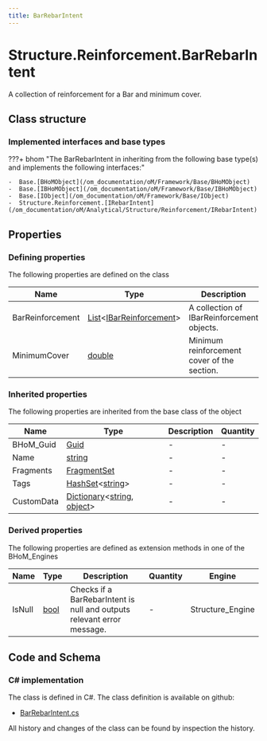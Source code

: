 ```yaml
---
title: BarRebarIntent
---
```


# Structure.Reinforcement.BarRebarIntent

A collection of reinforcement for a Bar and minimum cover.

## Class structure

### Implemented interfaces and base types

???+ bhom "The BarRebarIntent in inheriting from the following base type(s) and implements the following interfaces:"

    -  Base.[BHoMObject](/om_documentation/oM/Framework/Base/BHoMObject)
    -  Base.[IBHoMObject](/om_documentation/oM/Framework/Base/IBHoMObject)
    -  Base.[IObject](/om_documentation/oM/Framework/Base/IObject)
    -  Structure.Reinforcement.[IRebarIntent](/om_documentation/oM/Analytical/Structure/Reinforcement/IRebarIntent)


## Properties



### Defining properties

The following properties are defined on the class

| Name             | Type             | Description      | Quantity         |
|------------------|------------------|------------------|------------------|
| BarReinforcement | [List](https://learn.microsoft.com/en-us/dotnet/api/System.Collections.Generic.List-1?view=netstandard-2.0)&lt;[IBarReinforcement](/om_documentation/oM/Analytical/Structure/Reinforcement/IBarReinforcement)&gt; | A collection of IBarReinforcement objects. | - |
| MinimumCover | [double](https://learn.microsoft.com/en-us/dotnet/api/System.Double?view=netstandard-2.0) | Minimum reinforcement cover of the section. | [Length](/om_documentation/oM/Dimensional/Quantities/Attributes/Length) [m] |


### Inherited properties
The following properties are inherited from the base class of the object

| Name             | Type             | Description      | Quantity         |
|------------------|------------------|------------------|------------------|
| BHoM_Guid | [Guid](https://learn.microsoft.com/en-us/dotnet/api/System.Guid?view=netstandard-2.0) | - | - |
| Name | [string](https://learn.microsoft.com/en-us/dotnet/api/System.String?view=netstandard-2.0) | - | - |
| Fragments | [FragmentSet](/om_documentation/oM/Framework/Base/FragmentSet) | - | - |
| Tags | [HashSet](https://learn.microsoft.com/en-us/dotnet/api/System.Collections.Generic.HashSet-1?view=netstandard-2.0)&lt;[string](https://learn.microsoft.com/en-us/dotnet/api/System.String?view=netstandard-2.0)&gt; | - | - |
| CustomData | [Dictionary](https://learn.microsoft.com/en-us/dotnet/api/System.Collections.Generic.Dictionary-2?view=netstandard-2.0)&lt;[string](https://learn.microsoft.com/en-us/dotnet/api/System.String?view=netstandard-2.0), [object](https://learn.microsoft.com/en-us/dotnet/api/System.Object?view=netstandard-2.0)&gt; | - | - |


### Derived properties

The following properties are defined as extension methods in one of the BHoM_Engines

| Name             | Type             | Description      | Quantity         | Engine           |
|------------------|------------------|------------------|------------------|------------------|
| IsNull | [bool](https://learn.microsoft.com/en-us/dotnet/api/System.Boolean?view=netstandard-2.0) | Checks if a BarRebarIntent is null and outputs relevant error message. | - | Structure_Engine |


## Code and Schema

### C# implementation

The class is defined in C#. The class definition is available on github:

- [BarRebarIntent.cs](https://github.com/BHoM/BHoM/blob/develop/Structure_oM/Reinforcement\BarRebarIntent.cs)

All history and changes of the class can be found by inspection the history.
